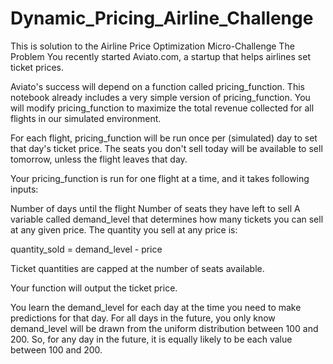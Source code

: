 # Dynamic_Pricing_Airline_Challenge
This is solution to the Airline Price Optimization Micro-Challenge
The Problem
You recently started Aviato.com, a startup that helps airlines set ticket prices.

Aviato's success will depend on a function called pricing_function. This notebook already includes a very simple version of pricing_function. You will modify pricing_function to maximize the total revenue collected for all flights in our simulated environment.

For each flight, pricing_function will be run once per (simulated) day to set that day's ticket price. The seats you don't sell today will be available to sell tomorrow, unless the flight leaves that day.

Your pricing_function is run for one flight at a time, and it takes following inputs:

Number of days until the flight
Number of seats they have left to sell
A variable called demand_level that determines how many tickets you can sell at any given price.
The quantity you sell at any price is:

quantity_sold = demand_level - price

Ticket quantities are capped at the number of seats available.

Your function will output the ticket price.

You learn the demand_level for each day at the time you need to make predictions for that day. For all days in the future, you only know demand_level will be drawn from the uniform distribution between 100 and 200. So, for any day in the future, it is equally likely to be each value between 100 and 200.
